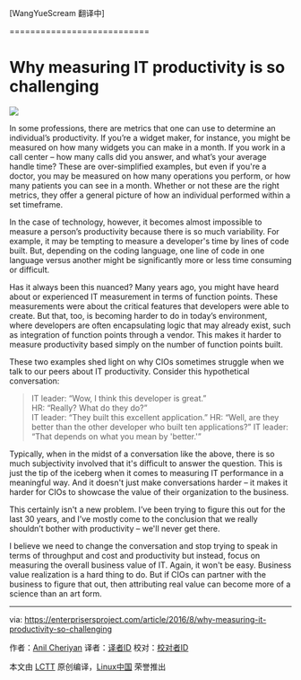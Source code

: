 [WangYueScream 翻译中]
  
===========================

Why measuring IT productivity is so challenging
===========================

![](https://enterprisersproject.com/sites/default/files/styles/620x350/public/images/cio_talent_6.png?itok=JV-zSor3)

In some professions, there are metrics that one can use to determine an individual’s productivity. If you’re a widget maker, for instance, you might be measured on how many widgets you can make in a month. If you work in a call center – how many calls did you answer, and what’s your average handle time? These are over-simplified examples, but even if you're a doctor, you may be measured on how many operations you perform, or how many patients you can see in a month. Whether or not these are the right metrics, they offer a general picture of how an individual performed within a set timeframe.

In the case of technology, however, it becomes almost impossible to measure a person’s productivity because there is so much variability. For example, it may be tempting to measure a developer's time by lines of code built. But, depending on the coding language, one line of code in one language versus another might be significantly more or less time consuming or difficult.

Has it always been this nuanced? Many years ago, you might have heard about or experienced IT measurement in terms of function points. These measurements were about the critical features that developers were able to create. But that, too, is becoming harder to do in today’s environment, where developers are often encapsulating logic that may already exist, such as integration of function points through a vendor. This makes it harder to measure productivity based simply on the number of function points built.  

These two examples shed light on why CIOs sometimes struggle when we talk to our peers about IT productivity. Consider this hypothetical conversation:

>IT leader: “Wow, I think this developer is great.”  
>HR: “Really? What do they do?”  
>IT leader: “They built this excellent application.” 
>HR: “Well, are they better than the other developer who built ten applications?”
>IT leader: “That depends on what you mean by 'better.'”  

Typically, when in the midst of a conversation like the above, there is so much subjectivity involved that it's difficult to answer the question. This is just the tip of the iceberg when it comes to measuring IT performance in a meaningful way. And it doesn't just make conversations harder – it makes it harder for CIOs to showcase the value of their organization to the business.

This certainly isn't a new problem. I’ve been trying to figure this out for the last 30 years, and I’ve mostly come to the conclusion that we really shouldn’t bother with productivity – we'll never get there.

I believe we need to change the conversation and stop trying to speak in terms of throughput and cost and productivity but instead, focus on measuring the overall business value of IT. Again, it won't be easy. Business value realization is a hard thing to do. But if CIOs can partner with the business to figure that out, then attributing real value can become more of a science than an art form.  



--------------------------------------------------------------------------------

via: https://enterprisersproject.com/article/2016/8/why-measuring-it-productivity-so-challenging

作者：[Anil Cheriyan][a]
译者：[译者ID](https://github.com/译者ID)
校对：[校对者ID](https://github.com/校对者ID)

本文由 [LCTT](https://github.com/LCTT/TranslateProject) 原创编译，[Linux中国](https://linux.cn/) 荣誉推出

[a]: https://enterprisersproject.com/user/anil-cheriyan

